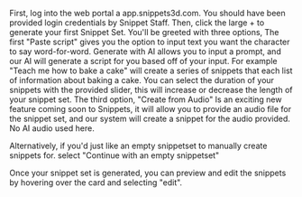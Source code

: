 First, log into the web portal a app.snippets3d.com. You should have been provided login credentials by Snippet Staff.
Then, click the large + to generate your first Snippet Set. You'll be greeted with three options, The first "Paste script" gives you the option to input text you want the character to say word-for-word. Generate with AI allows you to input a prompt, and our AI will generate a script for you based off of your input. For example "Teach me how to bake a cake" will create a series of snippets that each list of information about baking a cake. You can select the duration of your snippets with the provided slider, this will increase or decrease the length of your snippet set.
The third option, "Create from Audio" Is an exciting new feature coming soon to Snippets, it will allow you to provide an audio file for the snippet set, and our system will create a snippet for the audio provided. No AI audio used here.

Alternatively, if you'd just like an empty snippetset to manually create snippets for. select "Continue with an empty snippetset"

Once your snippet set is generated, you can preview and edit the snippets by hovering over the card and selecting "edit".



